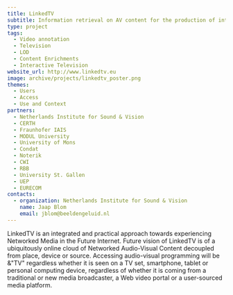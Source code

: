 ```yaml
---
title: LinkedTV
subtitle: Information retrieval on AV content for the production of interactive television
type: project
tags:
  - Video annotation
  - Television
  - LOD
  - Content Enrichments
  - Interactive Television
website_url: http://www.linkedtv.eu
image: archive/projects/linkedtv_poster.png
themes:
  - Users
  - Access
  - Use and Context
partners:
  - Netherlands Institute for Sound & Vision
  - CERTH
  - Fraunhofer IAIS
  - MODUL University
  - University of Mons
  - Condat
  - Noterik
  - CWI
  - RBB
  - University St. Gallen
  - UEP
  - EURECOM
contacts:
  - organization: Netherlands Institute for Sound & Vision
    name: Jaap Blom
    email: jblom@beeldengeluid.nl
---
```


LinkedTV is an integrated and practical approach towards experiencing Networked Media in the Future Internet. Future vision of LinkedTV is of a ubiquitously online cloud of Networked Audio-Visual Content decoupled from place, device or source. Accessing audio-visual programming will be &"TV" regardless whether it is seen on a TV set, smartphone, tablet or personal computing device, regardless of whether it is coming from a traditional or new media broadcaster, a Web video portal or a user-sourced media platform.
